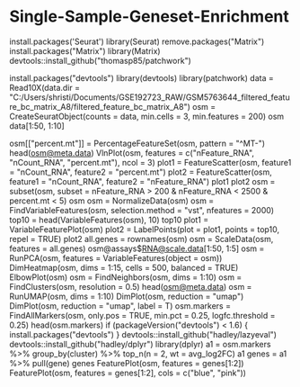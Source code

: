 # Single-Sample-Geneset-Enrichment
install.packages('Seurat')
library(Seurat)
remove.packages("Matrix")
install.packages("Matrix")
library(Matrix)
devtools::install_github("thomasp85/patchwork")

install.packages("devtools")
library(devtools)
library(patchwork)
data = Read10X(data.dir = "C:/Users/shristi/Documents/GSE192723_RAW/GSM5763644_filtered_feature_bc_matrix_A8/filtered_feature_bc_matrix_A8")
osm = CreateSeuratObject(counts = data, min.cells = 3, min.features = 200)
osm
data[1:50, 1:10]

osm[["percent.mt"]] = PercentageFeatureSet(osm, pattern = "^MT-")
head(osm@meta.data)
VlnPlot(osm, features = c("nFeature_RNA", "nCount_RNA", "percent.mt"), ncol = 3)
plot1 = FeatureScatter(osm, feature1 = "nCount_RNA", feature2 = "percent.mt")
plot2 = FeatureScatter(osm, feature1 = "nCount_RNA", feature2 = "nFeature_RNA")
plot1
plot2
osm = subset(osm, subset = nFeature_RNA > 200 & nFeature_RNA < 2500 & percent.mt < 5)
osm
osm = NormalizeData(osm)
osm = FindVariableFeatures(osm, selection.method = "vst", nfeatures = 2000)
top10 = head(VariableFeatures(osm), 10)
top10
plot1 = VariableFeaturePlot(osm)
plot2 = LabelPoints(plot = plot1, points = top10, repel = TRUE)
plot2
all.genes = rownames(osm)
osm = ScaleData(osm, features = all.genes)
osm@assays$RNA@scale.data[1:50, 1:5]
osm = RunPCA(osm, features = VariableFeatures(object = osm))
DimHeatmap(osm, dims = 1:15, cells = 500, balanced = TRUE)
ElbowPlot(osm)
osm = FindNeighbors(osm, dims = 1:10)
osm = FindClusters(osm, resolution = 0.5)
head(osm@meta.data)
osm = RunUMAP(osm, dims = 1:10)
DimPlot(osm, reduction = "umap")
DimPlot(osm, reduction = "umap", label = T)
osm.markers = FindAllMarkers(osm, only.pos = TRUE, min.pct = 0.25, logfc.threshold = 0.25)
head(osm.markers)
if (packageVersion("devtools") < 1.6) {
  install.packages("devtools")
}
devtools::install_github("hadley/lazyeval")
devtools::install_github("hadley/dplyr")
library(dplyr)
a1 = osm.markers %>% group_by(cluster) %>% top_n(n = 2, wt = avg_log2FC)
a1
genes = a1 %>% pull(gene)
genes
FeaturePlot(osm, features = genes[1:2])
FeaturePlot(osm, features = genes[1:2], cols = c("blue", "pink"))
